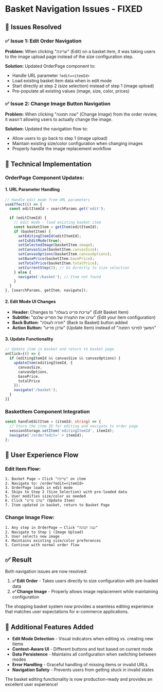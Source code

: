 # Basket Navigation Issues - FIXED

## 🐛 Issues Resolved

### ✅ Issue 1: Edit Order Navigation
**Problem:** When clicking "עריכה" (Edit) on a basket item, it was taking users to the image upload page instead of the size configuration step.

**Solution:** Updated OrderPage component to:
- Handle URL parameter `?edit=<itemId>` 
- Load existing basket item data when in edit mode
- Start directly at step 2 (size selection) instead of step 1 (image upload)
- Pre-populate all existing values (image, size, color, prices)

### ✅ Issue 2: Change Image Button Navigation
**Problem:** When clicking "שנה תמונה" (Change Image) from the order review, it wasn't allowing users to actually change the image.

**Solution:** Updated the navigation flow to:
- Allow users to go back to step 1 (image upload) 
- Maintain existing size/color configuration when changing images
- Properly handle the image replacement workflow

## 🔧 Technical Implementation

### **OrderPage Component Updates:**

#### **1. URL Parameter Handling**
```typescript
// Handle edit mode from URL parameters
useEffect(() => {
  const editItemId = searchParams.get('edit');
  
  if (editItemId) {
    // Edit mode - load existing basket item
    const basketItem = getItem(editItemId);
    if (basketItem) {
      setEditingItemId(editItemId);
      setIsEditMode(true);
      setSelectedImage(basketItem.image);
      setCanvasSize(basketItem.canvasSize);
      setCanvasOptions(basketItem.canvasOptions);
      setBasePrice(basketItem.basePrice);
      setTotalPrice(basketItem.totalPrice);
      setCurrentStep(2); // Go directly to size selection
    } else {
      navigate('/basket'); // Item not found
    }
  }
}, [searchParams, getItem, navigate]);
```

#### **2. Edit Mode UI Changes**
- **Header:** Changes to "עריכת פריט בעגלה" (Edit Basket Item)
- **Subtitle:** "ערכו את התצורה של הפריט שלכם" (Edit your item configuration)
- **Back Button:** "חזרה לעגלה" (Back to Basket) button added
- **Action Button:** "עדכן פריט" (Update Item) instead of "המשך לפרטי הזמנה"

#### **3. Update Functionality**
```typescript
// Update item in basket and return to basket page
onClick={() => {
  if (editingItemId && canvasSize && canvasOptions) {
    updateItem(editingItemId, {
      canvasSize,
      canvasOptions,
      basePrice,
      totalPrice
    });
    navigate('/basket');
  }
}}
```

### **BasketItem Component Integration**
```typescript
const handleEditItem = (itemId: string) => {
  // Store the item ID for editing and navigate to order page
  sessionStorage.setItem('editingItemId', itemId);
  navigate('/order?edit=' + itemId);
};
```

## 🎯 User Experience Flow

### **Edit Item Flow:**
```
1. Basket Page → Click "עריכה" on item
2. Navigate to: /order?edit=<itemId>
3. OrderPage loads in edit mode
4. Skips to Step 2 (Size Selection) with pre-loaded data
5. User modifies size/color as needed
6. Click "עדכן פריט" (Update Item)
7. Item updated in basket, return to Basket Page
```

### **Change Image Flow:**
```
1. Any step in OrderPage → Click "שנה תמונה"
2. Navigate to Step 1 (Image Upload)
3. User selects new image
4. Maintains existing size/color preferences
5. Continue with normal order flow
```

## ✅ **Result**

Both navigation issues are now resolved:

1. **✅ Edit Order** - Takes users directly to size configuration with pre-loaded data
2. **✅ Change Image** - Properly allows image replacement while maintaining configuration

The shopping basket system now provides a seamless editing experience that matches user expectations for e-commerce applications.

## 🔄 **Additional Features Added**

- **Edit Mode Detection** - Visual indicators when editing vs. creating new items
- **Context-Aware UI** - Different buttons and text based on current mode
- **Data Persistence** - Maintains all configuration when switching between modes
- **Error Handling** - Graceful handling of missing items or invalid URLs
- **Navigation Safety** - Prevents users from getting stuck in invalid states

The basket editing functionality is now production-ready and provides an excellent user experience!
